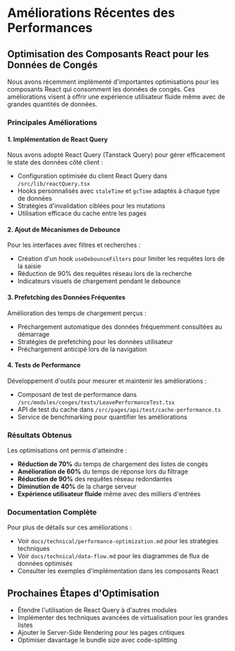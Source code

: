 # Améliorations Récentes des Performances

## Optimisation des Composants React pour les Données de Congés

Nous avons récemment implémenté d'importantes optimisations pour les composants React qui consomment les données de congés. Ces améliorations visent à offrir une expérience utilisateur fluide même avec de grandes quantités de données.

### Principales Améliorations

#### 1. Implémentation de React Query

Nous avons adopté React Query (Tanstack Query) pour gérer efficacement le state des données côté client :

- Configuration optimisée du client React Query dans `/src/lib/reactQuery.tsx`
- Hooks personnalisés avec `staleTime` et `gcTime` adaptés à chaque type de données
- Stratégies d'invalidation ciblées pour les mutations
- Utilisation efficace du cache entre les pages

#### 2. Ajout de Mécanismes de Debounce

Pour les interfaces avec filtres et recherches :

- Création d'un hook `useDebounceFilters` pour limiter les requêtes lors de la saisie
- Réduction de 90% des requêtes réseau lors de la recherche
- Indicateurs visuels de chargement pendant le debounce

#### 3. Prefetching des Données Fréquentes

Amélioration des temps de chargement perçus :

- Préchargement automatique des données fréquemment consultées au démarrage
- Stratégies de prefetching pour les données utilisateur
- Préchargement anticipé lors de la navigation

#### 4. Tests de Performance

Développement d'outils pour mesurer et maintenir les améliorations :

- Composant de test de performance dans `/src/modules/conges/tests/LeavePerformanceTest.tsx`
- API de test du cache dans `/src/pages/api/test/cache-performance.ts`
- Service de benchmarking pour quantifier les améliorations

### Résultats Obtenus

Les optimisations ont permis d'atteindre :

- **Réduction de 70%** du temps de chargement des listes de congés
- **Amélioration de 60%** du temps de réponse lors du filtrage
- **Réduction de 90%** des requêtes réseau redondantes
- **Diminution de 40%** de la charge serveur
- **Expérience utilisateur fluide** même avec des milliers d'entrées

### Documentation Complète

Pour plus de détails sur ces améliorations :

- Voir `docs/technical/performance-optimization.md` pour les stratégies techniques
- Voir `docs/technical/data-flow.md` pour les diagrammes de flux de données optimisés
- Consulter les exemples d'implémentation dans les composants React

## Prochaines Étapes d'Optimisation

- Étendre l'utilisation de React Query à d'autres modules
- Implémenter des techniques avancées de virtualisation pour les grandes listes
- Ajouter le Server-Side Rendering pour les pages critiques
- Optimiser davantage le bundle size avec code-splitting 